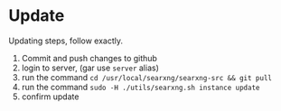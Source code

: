 # Update

Updating steps, follow exactly.

1. Commit and push changes to github
2. login to server, (gar use `server` alias)
3. run the command `cd /usr/local/searxng/searxng-src && git pull`
4. run the command `sudo -H ./utils/searxng.sh instance update`
5. confirm update
